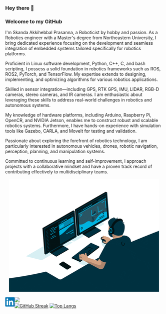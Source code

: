 ### Hey there 👋

### Welcome to my GitHub
I'm Skanda Akkihebbal Prasanna, a Roboticist by hobby and passion. As a Robotics engineer with a Master's degree from Northeastern University, I bring dedicated experience focusing on the development and seamless integration of embedded systems tailored specifically for robotics platforms.

Proficient in Linux software development, Python, C++, C, and bash scripting, I possess a solid foundation in robotics frameworks such as ROS, ROS2, PyTorch, and TensorFlow. My expertise extends to designing, implementing, and optimizing algorithms for various robotics applications. 

Skilled in sensor integration—including GPS, RTK GPS, IMU, LIDAR, RGB-D cameras, stereo cameras, and IR cameras. I am enthusiastic about leveraging these skills to address real-world challenges in robotics and autonomous systems. 

My knowledge of hardware platforms, including Arduino, Raspberry Pi, OpenCR, and NVIDIA Jetson, enables me to construct robust and scalable robotics systems. Furthermore, I have hands-on experience with simulation tools like Gazebo, CARLA, and MoveIt for testing and validation.

Passionate about exploring the forefront of robotics technology, I am particularly interested in autonomous vehicles, drones, robotic navigation, perception, planning, and manipulation systems.

Committed to continuous learning and self-improvement, I approach projects with a collaborative mindset and have a proven track record of contributing effectively to multidisciplinary teams.
<p align = "center">
<img src = "images/giphy (2).gif">
</p>

<!-- 
<a href="https://skanda-sap.github.io/">
  <img align="left" alt="Skanda's portfolio" width="30px" src="images/giphy.gif" />
</a> -->
<a href="https://www.linkedin.com/in/skandaakkihebbalprasanna/">
  <img align="left" alt="Skanda's LinkdeIN" width="30px" src="images/linkedin.svg" />
</a>

![](https://visitor-badge.glitch.me/badge?page_id=Skanda-sap.Skanda-sap)
</br>
[![GitHub Streak](https://streak-stats.demolab.com?user=Skanda-sap&theme=meta-dark&hide_border=true&date_format=M%20j%5B%2C%20Y%5D)](https://git.io/streak-stats)
[![Top Langs](https://github-readme-stats.vercel.app/api/top-langs/?username=Skanda-sap&layout=compact&theme=vision-friendly-dark)](https://github.com/Skanda-sap/github-readme-stats)
